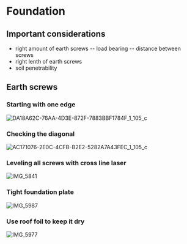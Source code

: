 # Foundation

## Important considerations
- right amount of earth screws
-- load bearing
-- distance between screws
- right lenth of earth screws
- soil penetrability

## Earth screws

### Starting with one edge
![DA18A62C-76AA-4D3E-872F-7883BBF1784F_1_105_c](https://github.com/user-attachments/assets/f848bdb4-5fd9-4ce3-852a-ce3676321092)

### Checking the diagonal
![AC171076-2E0C-4CFB-B2E2-5282A7A43FEC_1_105_c](https://github.com/user-attachments/assets/05af11c3-9ecc-48c6-868a-a3ba7152f7a0)

### Leveling all screws with cross line laser
![IMG_5841](https://github.com/user-attachments/assets/c8a7f181-8d4b-4679-8230-5c5b5c6c18dc)

### Tight foundation plate
![IMG_5987](https://github.com/user-attachments/assets/e3846f1e-e5ea-4cc7-a388-1ba8d529fcc3)

### Use roof foil to keep it dry
![IMG_5977](https://github.com/user-attachments/assets/c1916f47-c3c3-46c4-a37c-721d512d5d00)

